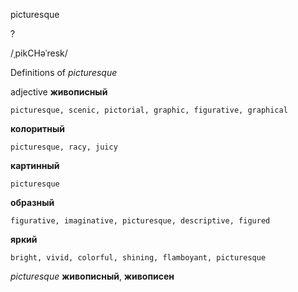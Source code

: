 picturesque

?

/ˌpikCHəˈresk/

Definitions of _picturesque_

adjective
**живописный**

    picturesque, scenic, pictorial, graphic, figurative, graphical
**колоритный**

    picturesque, racy, juicy
**картинный**

    picturesque
**образный**

    figurative, imaginative, picturesque, descriptive, figured
**яркий**

    bright, vivid, colorful, shining, flamboyant, picturesque

_picturesque_
**живописный**, **живописен**